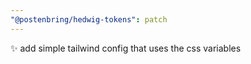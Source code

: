 ```yaml
---
"@postenbring/hedwig-tokens": patch
---
```


:sparkles: add simple tailwind config that uses the css variables
